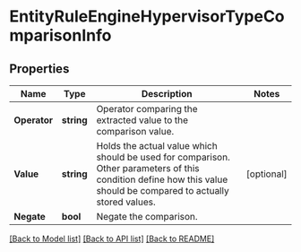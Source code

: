 # EntityRuleEngineHypervisorTypeComparisonInfo

## Properties
Name | Type | Description | Notes
------------ | ------------- | ------------- | -------------
**Operator** | **string** | Operator comparing the extracted value to the comparison value. | 
**Value** | **string** | Holds the actual value which should be used for comparison. Other parameters of this condition define how this value should be compared to actually stored values. | [optional] 
**Negate** | **bool** | Negate the comparison. | 

[[Back to Model list]](../README.md#documentation-for-models) [[Back to API list]](../README.md#documentation-for-api-endpoints) [[Back to README]](../README.md)


